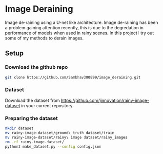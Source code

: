# Image Deraining
Image de-raining using a U-net like architecture. Image de-raining has been a problem gaining attention recently, this is due to the degredation in performance of models when used in rainy scenes. In this project I try out some of my methods to derain images. 

## Setup
### Download the github repo
```bash
git clone https://github.com/Sambhav300899/image_deraining.git
```

### Dataset
Download the dataset from https://github.com/jinnovation/rainy-image-dataset in your current repository

### Preparing the dataset
```bash
mkdir dataset
mv rainy-image-dataset/ground\ truth dataset/train
mv rainy-image-dataset/rainy\ image dataset/rainy_images
rm -rf rainy-image-dataset/
python3 make_dataset.py --config config.json

